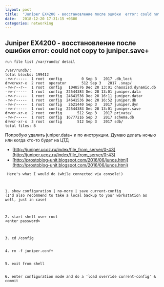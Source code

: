 ```yaml
---
layout: post
title:  "Juniper EX4200 - восстановление после ошибки  error: could not copy to juniper.save+"
date:   2018-12-20 17:31:15 +0300
categories: networking
---
```



## Juniper EX4200 - восстановление после ошибки  error: could not copy to juniper.save+ 


```
run file list /var/rundb/ detail 

/var/rundb/:
total blocks: 199412
-rw-r-----  1 root  config         0 Sep 3   2017 .db_lock
drwxrwxr-x  2 root  operator       512 Sep 3   2017 .snap/
-rw-r--r--  1 root  config   1048576 Dec 20 13:01 chassisd.dynamic.db
-rw-r-----  1 root  config  22544384 Dec 20 13:01 juniper.data
-rw-r-----  1 root  config  24641536 Dec 20 16:11 juniper.data+
-rw-r-----  1 root  config  24641536 Dec 20 16:52 juniper.db
-rw-r-----  1 root  config   2621440 Sep 3   2017 juniper.dyn
-rw-r-----  1 root  config  22544384 Dec 20 13:01 juniper.save
drwxr-xr-x  2 root  config       512 Sep 3   2017 private/
-rw-r-----  1 root  config  16777216 Sep 3   2017 schema.db
drwxr-xr-x  3 root  config       512 Sep 3   2017 sdb/
total files: 8
```

Попробую удалить juniper.data+ и по инструкции.
Думаю делать ночью или когда кто-то будет на ЦТД

* [http://juniper.ucoz.ru/index/file_from_server/0-43](http://juniper.ucoz.ru/index/file_from_server/0-43)
* [http://prostoblog-unit.blogspot.com/2016/06/junos.html](http://prostoblog-unit.blogspot.com/2016/06/junos.html)


```
 Here's what I would do (while connected via console!)

 

1. show configuration | no-more | save current-config
(I'd also recommend to take a local backup to your workstation as well, just in case)

 

2. start shell user root
<enter password>

 

3. cd /config
 

4. rm -f juniper.conf+
 

5. exit from shell
 

6. enter configuration mode and do a 'load override current-config' & commit
```
